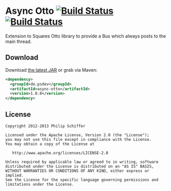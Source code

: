 Async Otto [![Build Status](https://travis-ci.org/PSDev/async-otto.png?branch=master)](https://travis-ci.org/PSDev/async-otto) [![Build Status](http://ci.psdev.de/job/PSDevAsyncOtto/badge/icon)](http://ci.psdev.de/job/PSDevAsyncOtto/)
==========

Extension to Squares Otto library to provide a Bus which always posts to the main thread.


Download
--------

Download [the latest JAR][1] or grab via Maven:

```xml
<dependency>
  <groupId>de.psdev</groupId>
  <artifactId>async-otto</artifactId>
  <version>1.0.0</version>
</dependency>
```

License
-------

    Copyright 2012-2013 Philip Schiffer

    Licensed under the Apache License, Version 2.0 (the "License");
    you may not use this file except in compliance with the License.
    You may obtain a copy of the License at

       http://www.apache.org/licenses/LICENSE-2.0

    Unless required by applicable law or agreed to in writing, software
    distributed under the License is distributed on an "AS IS" BASIS,
    WITHOUT WARRANTIES OR CONDITIONS OF ANY KIND, either express or implied.
    See the License for the specific language governing permissions and
    limitations under the License.
    
[1]: http://repository.sonatype.org/service/local/artifact/maven/redirect?r=central-proxy&g=de.psdev&a=async-otto&v=LATEST
